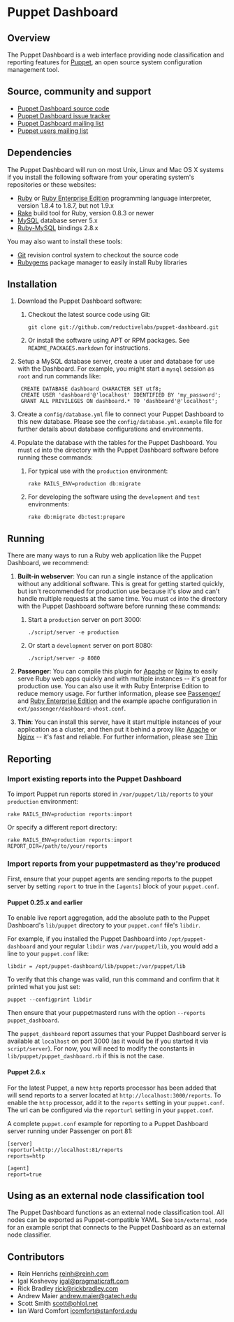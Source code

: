 Puppet Dashboard
================

Overview
--------

The Puppet Dashboard is a web interface providing node classification and
reporting features for [Puppet](http://www.puppetlabs.com/), an open source
system configuration management tool.

Source, community and support
-----------------------------

* [Puppet Dashboard source code](http://github.com/reductivelabs/puppet-dashboard)
* [Puppet Dashboard issue tracker](http://projects.puppetlabs.com/projects/dashboard)
* [Puppet Dashboard mailing list](http://groups.google.com/group/puppet-dashboard)
* [Puppet users mailing list](http://groups.google.com/group/puppet-users)

Dependencies
------------

The Puppet Dashboard will run on most Unix, Linux and Mac OS X systems if you
install the following software from your operating system's repositories or
these websites:

* [Ruby](http://www.ruby-lang.org/en/downloads/) or [Ruby Enterprise
  Edition](http://www.rubyenterpriseedition.com/download.html) programming
  language interpreter, version 1.8.4 to 1.8.7, but not 1.9.x
* [Rake](http://github.com/jimweirich/rake) build tool for Ruby, version 0.8.3
  or newer
* [MySQL](http://www.mysql.com/downloads/mysql/) database server 5.x
* [Ruby-MySQL](http://rubygems.org/gems/mysql) bindings 2.8.x

You may also want to install these tools:

* [Git](http://git-scm.com/) revision control system to checkout the source code
* [Rubygems](http://rubygems.org/) package manager to easily install Ruby libraries

Installation
------------

1. Download the Puppet Dashboard software:

    1. Checkout the latest source code using Git:

           git clone git://github.com/reductivelabs/puppet-dashboard.git

    2. Or install the software using APT or RPM packages. See
       `README_PACKAGES.markdown` for instructions.

2. Setup a MySQL database server, create a user and database for use with the
   Dashboard. For example, you might start a `mysql` session as `root` and run
   commands like:

        CREATE DATABASE dashboard CHARACTER SET utf8;
        CREATE USER 'dashboard'@'localhost' IDENTIFIED BY 'my_password';
        GRANT ALL PRIVILEGES ON dashboard.* TO 'dashboard'@'localhost';

3. Create a `config/database.yml` file to connect your Puppet Dashboard to this
   new database. Please see the `config/database.yml.example` file for further
   details about database configurations and environments.

4. Populate the database with the tables for the Puppet Dashboard. You must
   `cd` into the directory with the Puppet Dashboard software before running
   these commands:

    1. For typical use with the `production` environment:

           rake RAILS_ENV=production db:migrate

    2. For developing the software using the `development` and `test`
       environments:

           rake db:migrate db:test:prepare

Running
-------

There are many ways to run a Ruby web application like the Puppet Dashboard, we
recommend:

1. **Built-in webserver**: You can run a single instance of the application
   without any additional software. This is great for getting started quickly,
   but isn't recommended for production use because it's slow and can't handle
   multiple requests at the same time. You must `cd` into the directory with
   the Puppet Dashboard software before running these commands:

    1. Start a `production` server on port 3000:

           ./script/server -e production

    2. Or start a `development` server on port 8080:

           ./script/server -p 8080

2. **Passenger**: You can compile this plugin for
   [Apache](http://httpd.apache.org/) or [Nginx](http://nginx.org/) to easily
   serve Ruby web apps quickly and with multiple instances -- it's great for
   production use. You can also use it with Ruby Enterprise Edition to reduce
   memory usage. For further information, please see
   [Passenger/](http://www.modrails.com/) and [Ruby Enterprise
   Edition](http://www.rubyenterpriseedition.com/) and the example apache
   configuration in `ext/passenger/dashboard-vhost.conf`.

3. **Thin**: You can install this server, have it start multiple instances of
   your application as a cluster, and then put it behind a proxy like
   [Apache](http://httpd.apache.org/) or [Nginx](http://nginx.org/) -- it's
   fast and reliable. For further information, please see
   [Thin](http://code.macournoyer.com/thin/)

Reporting
---------

### Import existing reports into the Puppet Dashboard

To import Puppet run reports stored in `/var/puppet/lib/reports` to your
`production` environment:

    rake RAILS_ENV=production reports:import

Or specify a different report directory:

    rake RAILS_ENV=production reports:import REPORT_DIR=/path/to/your/reports

### Import reports from your puppetmasterd as they're produced

First, ensure that your puppet agents are sending reports to the puppet server by setting `report` to true in the `[agents]` block of your `puppet.conf`.

#### Puppet 0.25.x and earlier

To enable live report aggregation, add the absolute path to the Puppet
Dashboard's `lib/puppet` directory to your `puppet.conf` file's `libdir`.

For example, if you installed the Puppet Dashboard into `/opt/puppet-dashboard`
and your regular `libdir` was `/var/puppet/lib`, you would add a line to your
`puppet.conf` like:

    libdir = /opt/puppet-dashboard/lib/puppet:/var/puppet/lib

To verify that this change was valid, run this command and confirm that it
printed what you just set:

    puppet --configprint libdir

Then ensure that your puppetmasterd runs with the option `--reports
puppet_dashboard`.

The `puppet_dashboard` report assumes that your Puppet Dashboard server is
available at `localhost` on port 3000 (as it would be if you started it via
`script/server`). For now, you will need to modify the constants in
`lib/puppet/puppet_dashboard.rb` if this is not the case.

#### Puppet 2.6.x

For the latest Puppet, a new `http` reports processor has been added that will
send reports to a server located at `http://localhost:3000/reports`. To enable the `http`
processor, add it to the `reports` setting in your `puppet.conf`. The url can
be configured via the `reporturl` setting in your `puppet.conf`.

A complete `puppet.conf` example for reporting to a Puppet Dashboard server running under Passenger on port 81:

    [server]
    reporturl=http://localhost:81/reports
    reports=http

    [agent]
    report=true

Using as an external node classification tool
---------------------------------------------

The Puppet Dashboard functions as an external node classification tool. All
nodes can be exported as Puppet-compatible YAML. See `bin/external_node` for an
example script that connects to the Puppet Dashboard as an external node
classifier.

Contributors
------------

* Rein Henrichs <reinh@reinh.com>
* Igal Koshevoy <igal@pragmaticraft.com>
* Rick Bradley <rick@rickbradley.com>
* Andrew Maier <andrew.maier@gatech.edu>
* Scott Smith <scott@ohlol.net>
* Ian Ward Comfort <icomfort@stanford.edu>
